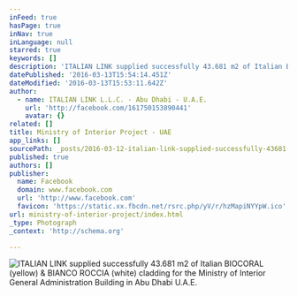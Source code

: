 ```yaml
---
inFeed: true
hasPage: true
inNav: true
inLanguage: null
starred: true
keywords: []
description: 'ITALIAN LINK supplied successfully 43.681 m2 of Italian BIOCORAL (yellow) & BIANCO ROCCIA (white) cladding for the Ministry of Interior General Administration Building in Abu Dhabi U.A.E.'
datePublished: '2016-03-13T15:54:14.451Z'
dateModified: '2016-03-13T15:53:11.642Z'
author:
  - name: ITALIAN LINK L.L.C. - Abu Dhabi - U.A.E.
    url: 'http://facebook.com/161750153890441'
    avatar: {}
related: []
title: Ministry of Interior Project - UAE
app_links: []
sourcePath: _posts/2016-03-12-italian-link-supplied-successfully-43681-m2-of-italian-bioc.md
published: true
authors: []
publisher:
  name: Facebook
  domain: www.facebook.com
  url: 'http://www.facebook.com'
  favicon: 'https://static.xx.fbcdn.net/rsrc.php/yV/r/hzMapiNYYpW.ico'
url: ministry-of-interior-project/index.html
_type: Photograph
_context: 'http://schema.org'

---
```

![ITALIAN LINK supplied successfully 43&period;681 m2 of Italian BIOCORAL &lpar;yellow&rpar; & BIANCO ROCCIA &lpar;white&rpar; cladding for the Ministry of Interior General Administration Building in Abu Dhabi U&period;A&period;E&period;](https://scontent.xx.fbcdn.net/hphotos-xpa1/t31.0-8/s720x720/736740_539627209436065_1195641845_o.jpg)